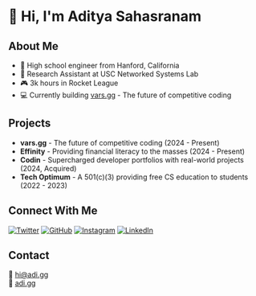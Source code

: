 # 👋 Hi, I'm Aditya Sahasranam

## About Me
- 🚀 High school engineer from Hanford, California
- 🔬 Research Assistant at USC Networked Systems Lab
- 🎮 3k hours in Rocket League
- 💻 Currently building [vars.gg](https://vars.gg) - The future of competitive coding

## Projects
- **vars.gg** - The future of competitive coding (2024 - Present)
- **Effinity** - Providing financial literacy to the masses (2024 - Present)
- **Codin** - Supercharged developer portfolios with real-world projects (2024, Acquired)
- **Tech Optimum** - A 501(c)(3) providing free CS education to students (2022 - 2023)

## Connect With Me
[![Twitter](https://img.shields.io/badge/Twitter-1DA1F2?style=for-the-badge&logo=twitter&logoColor=white)](https://x.com/adityasahas)
[![GitHub](https://img.shields.io/badge/GitHub-100000?style=for-the-badge&logo=github&logoColor=white)](https://github.com/adityasahas)
[![Instagram](https://img.shields.io/badge/Instagram-E4405F?style=for-the-badge&logo=instagram&logoColor=white)](https://www.instagram.com/bababooeyfr)
[![LinkedIn](https://img.shields.io/badge/LinkedIn-0077B5?style=for-the-badge&logo=linkedin&logoColor=white)](https://www.linkedin.com/in/adityasahas)

## Contact
📧 [hi@adi.gg](mailto:hi@adi.gg)  
🔗 [adi.gg](https://adi.gg)

